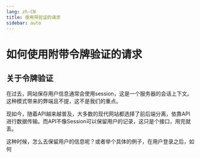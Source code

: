 ```yaml
---
lang: zh-CN
title: 使用带验证的请求
sidebar: auto
---
```


# 如何使用附带令牌验证的请求

## 关于令牌验证

在过去，网站保存用户信息通常会使用session，这是一个服务器的会话上下文。这种模式带来的弊端且不提，这不是我们的重点。

现如今，随着API越来越普及，大多数的现代网站都选择了前后端分离，依靠API进行数据传输。而API不像Session可以保留用户的记录，这只是个接口，用完就丢。

这种时候，怎么去保留用户的信息呢？或者举个具体的例子，在用户登录之后，如何